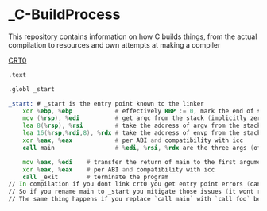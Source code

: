 # _C-BuildProcess
This repository contains information on how C builds things, from the actual compilation to resources and own attempts at making a compiler

[CRT0](https://en.wikipedia.org/wiki/Crt0)
```asm
.text

.globl _start

_start: # _start is the entry point known to the linker
    xor %ebp, %ebp            # effectively RBP := 0, mark the end of stack frames
    mov (%rsp), %edi          # get argc from the stack (implicitly zero-extended to 64-bit)
    lea 8(%rsp), %rsi         # take the address of argv from the stack
    lea 16(%rsp,%rdi,8), %rdx # take the address of envp from the stack
    xor %eax, %eax            # per ABI and compatibility with icc
    call main                 # %edi, %rsi, %rdx are the three args (of which first two are C standard) to main

    mov %eax, %edi    # transfer the return of main to the first argument of _exit
    xor %eax, %eax    # per ABI and compatibility with icc
    call _exit        # terminate the program
// In compilation if you dont link crt0 you get entry point errors (cant find the entry point _start)
// So if you rename main to _start you mitigate those issues (it wont run anyway though)
// The same thing happens if you replace `call main` with `call foo` because it looks for foo then
```
